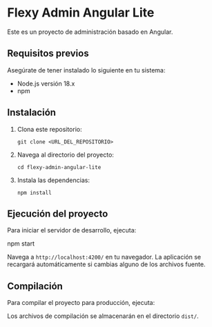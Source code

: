 # Flexy Admin Angular Lite

Este es un proyecto de administración basado en Angular.

## Requisitos previos

Asegúrate de tener instalado lo siguiente en tu sistema:

- Node.js versión 18.x 
- npm 

## Instalación

1. Clona este repositorio:
   ```
   git clone <URL_DEL_REPOSITORIO>
   ```

2. Navega al directorio del proyecto:
   ```
   cd flexy-admin-angular-lite
   ```

3. Instala las dependencias:
   ```
   npm install
   ```

## Ejecución del proyecto

Para iniciar el servidor de desarrollo, ejecuta:

npm start

Navega a `http://localhost:4200/` en tu navegador. La aplicación se recargará automáticamente si cambias alguno de los archivos fuente.

## Compilación

Para compilar el proyecto para producción, ejecuta:

Los archivos de compilación se almacenarán en el directorio `dist/`.
